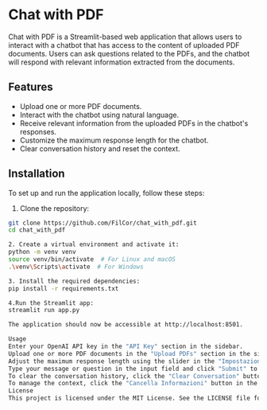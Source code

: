 # Chat with PDF

Chat with PDF is a Streamlit-based web application that allows users to interact with a chatbot that has access to the content of uploaded PDF documents. Users can ask questions related to the PDFs, and the chatbot will respond with relevant information extracted from the documents.

## Features

- Upload one or more PDF documents.
- Interact with the chatbot using natural language.
- Receive relevant information from the uploaded PDFs in the chatbot's responses.
- Customize the maximum response length for the chatbot.
- Clear conversation history and reset the context.

## Installation

To set up and run the application locally, follow these steps:

1. Clone the repository:

```bash
git clone https://github.com/FilCor/chat_with_pdf.git
cd chat_with_pdf

2. Create a virtual environment and activate it:
python -m venv venv
source venv/bin/activate  # For Linux and macOS
.\venv\Scripts\activate  # For Windows

3. Install the required dependencies:
pip install -r requirements.txt

4.Run the Streamlit app:
streamlit run app.py

The application should now be accessible at http://localhost:8501.

Usage
Enter your OpenAI API key in the "API Key" section in the sidebar.
Upload one or more PDF documents in the "Upload PDFs" section in the sidebar.
Adjust the maximum response length using the slider in the "Impostazioni" section in the sidebar.
Type your message or question in the input field and click "Submit" to interact with the chatbot.
To clear the conversation history, click the "Clear Conversation" button in the sidebar.
To manage the context, click the "Cancella Informazioni" button in the "Gestione Informazioni" section in the sidebar.
License
This project is licensed under the MIT License. See the LICENSE file for details.



